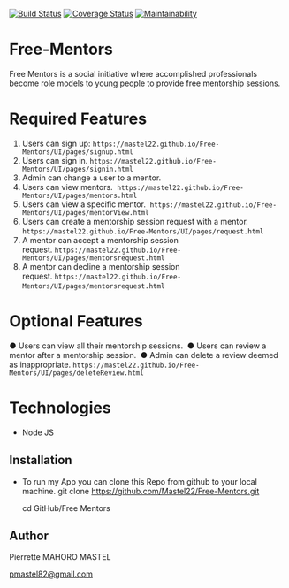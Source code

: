 [![Build Status](https://travis-ci.org/Mastel22/Free-Mentors.svg?branch=develop)](https://travis-ci.org/Mastel22/Free-Mentors) [![Coverage Status](https://coveralls.io/repos/github/Mastel22/Free-Mentors/badge.svg?branch=develop)](https://coveralls.io/github/Mastel22/Free-Mentors?branch=develop) [![Maintainability](https://api.codeclimate.com/v1/badges/a85b6711fbe0165e69ee/maintainability)](https://codeclimate.com/github/Mastel22/Free-Mentors/maintainability)


# Free-Mentors

Free Mentors is a social initiative where accomplished professionals become role models to young people to provide free mentorship sessions.

# Required Features
1. Users can sign up:  `https://mastel22.github.io/Free-Mentors/UI/pages/signup.html`
2. Users can sign in. `https://mastel22.github.io/Free-Mentors/UI/pages/signin.html` 
3. Admin can change a user to a mentor. 
4. Users can view mentors.  `https://mastel22.github.io/Free-Mentors/UI/pages/mentors.html`
5. Users can view a specific mentor.  `https://mastel22.github.io/Free-Mentors/UI/pages/mentorView.html`
6. Users can create a mentorship session request with a mentor.  `https://mastel22.github.io/Free-Mentors/UI/pages/request.html`
7. A mentor can accept a mentorship session request. `https://mastel22.github.io/Free-Mentors/UI/pages/mentorsrequest.html`
8. A mentor can decline a mentorship session request. `https://mastel22.github.io/Free-Mentors/UI/pages/mentorsrequest.html`
 
# Optional Features 

● Users can view all their mentorship sessions.  
● Users can review a mentor after a mentorship session.  
● Admin can delete a review deemed as inappropriate. `https://mastel22.github.io/Free-Mentors/UI/pages/deleteReview.html`

# Technologies
- Node JS
## Installation

- To run my App you can clone this Repo from github to your local machine.
  git clone <https://github.com/Mastel22/Free-Mentors.git>

  cd GitHub/Free Mentors

## Author
Pierrette MAHORO MASTEL

pmastel82@gmail.com